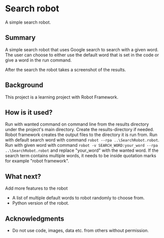 # Search robot

A simple search robot.

## Summary

A simple search robot that uses Google search to search with a given word. The user can choose to either use the default word that is set in the code or give a word in the run command.

After the search the robot takes a screenshot of the results.

## Background

This project is a learning project with Robot Framework.

## How is it used?

Run with wanted command on command line from the results directory under the project's main directory. Create the results-directory if needed. Robot framework creates the output files to the directory it is run from.
Run with default search word with command ``robot --rpa ..\SearchRobot.robot``.
Run with given word with command ``robot -v SEARCH_WORD:your_word --rpa ..\SearchRobot.robot`` and replace "your_word" with the wanted word.
If the search term contains multiple words, it needs to be inside quotation marks for example "robot framework".

## What next?

Add more features to the robot
* A list of multiple default words to robot randomly to choose from.
* Python version of the robot.

## Acknowledgments

* Do not use code, images, data etc. from others without permission.
